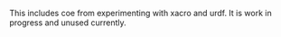 This includes coe from experimenting with xacro and urdf. It is work in progress and unused currently.
